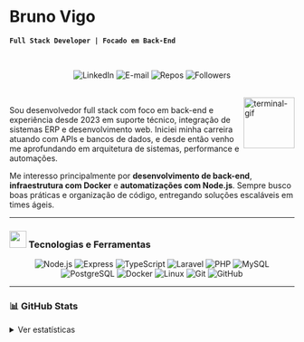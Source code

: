 # Bruno Vigo

**`Full Stack Developer | Focado em Back-End`**

<br>

<p align="center">
  <a href="https://www.linkedin.com/in/brunovigo" style="text-decoration: none;">
    <img alt="LinkedIn" title="LinkedIn" 
         src="https://custom-icon-badges.demolab.com/badge/-LinkedIn-282A36?style=for-the-badge&logo=linkedin&logoColor=white&labelColor=0C1E3B" />
  </a>
  <a href="mailto:contato@brunovigo.com.br" style="text-decoration: none;">
    <img alt="E-mail" title="E-mail" 
         src="https://custom-icon-badges.demolab.com/badge/-Email-282A36?style=for-the-badge&logo=gmail&logoColor=white&labelColor=0C1E3B" />
  </a>
  <a href="https://github.com/brunovigo24?tab=repositories" style="text-decoration: none;">
    <img alt="Repos" title="GitHub Repositories" 
         src="https://custom-icon-badges.demolab.com/badge/-Repositórios-282A36?style=for-the-badge&logo=repo&logoColor=white&labelColor=0C1E3B" />
  </a>
  <a href="https://github.com/brunovigo24?tab=followers" style="text-decoration: none;">
    <img alt="Followers" title="Seguidores" 
         src="https://img.shields.io/github/followers/brunovigo24?style=for-the-badge&color=0C1E3B&labelColor=282A36&logo=github&logoColor=white&cacheSeconds=1" />
  </a>
</p>

<br>

<img align="right" alt="terminal-gif" src="https://media.giphy.com/media/LmNwrBhejkK9EFP504/giphy.gif" width="90px" />

Sou desenvolvedor full stack com foco em back-end e experiência desde 2023 em suporte técnico, integração de sistemas ERP e desenvolvimento web. Iniciei minha carreira atuando com APIs e bancos de dados, e desde então venho me aprofundando em arquitetura de sistemas, performance e automações.

Me interesso principalmente por **desenvolvimento de back-end**, **infraestrutura com Docker** e **automatizações com Node.js**. Sempre busco boas práticas e organização de código, entregando soluções escaláveis em times ágeis.

---

### <img src="https://raw.githubusercontent.com/Tarikul-Islam-Anik/Telegram-Animated-Emojis/main/Objects/Gear.webp" width="30" height="30" /> Tecnologias e Ferramentas

<div align="center">
  <img alt="Node.js" src="https://img.shields.io/badge/Node.js-339933?style=for-the-badge&logo=nodedotjs&logoColor=white" />
  <img alt="Express" src="https://img.shields.io/badge/Express.js-000000?style=for-the-badge&logo=express&logoColor=white" />
  <img alt="TypeScript" src="https://img.shields.io/badge/TypeScript-007ACC?style=for-the-badge&logo=typescript&logoColor=white" />
  <img alt="Laravel" src="https://img.shields.io/badge/Laravel-FF2D20?style=for-the-badge&logo=laravel&logoColor=white" />
  <img alt="PHP" src="https://img.shields.io/badge/PHP-777BB4?style=for-the-badge&logo=php&logoColor=white" />
  <img alt="MySQL" src="https://img.shields.io/badge/MySQL-005C84?style=for-the-badge&logo=mysql&logoColor=white" />
  <img alt="PostgreSQL" src="https://img.shields.io/badge/PostgreSQL-4169E1?style=for-the-badge&logo=postgresql&logoColor=white" />
  <img alt="Docker" src="https://img.shields.io/badge/Docker-2496ED?style=for-the-badge&logo=docker&logoColor=white" />
  <img alt="Linux" src="https://img.shields.io/badge/Linux-FCC624?style=for-the-badge&logo=linux&logoColor=black" />
  <img alt="Git" src="https://img.shields.io/badge/Git-F05032?style=for-the-badge&logo=git&logoColor=white" />
  <img alt="GitHub" src="https://img.shields.io/badge/GitHub-181717?style=for-the-badge&logo=github&logoColor=white" />
</div>

---

### 📊 GitHub Stats

<details>
  <summary>Ver estatísticas</summary>
  <br>
  <div align="center">
    <img height="140em" src="https://github-readme-stats.vercel.app/api?username=brunovigo24&show_icons=true&theme=tokyonight" />
    <img height="140em" src="https://github-readme-stats.vercel.app/api/top-langs/?username=brunovigo24&layout=compact&theme=tokyonight" />
  </div>
</details>
